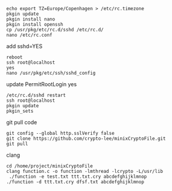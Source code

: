 ```shell
echo export TZ=Europe/Copenhagen > /etc/rc.timezone
pkgin update
pkgin install nano
pkgin install openssh
cp /usr/pkg/etc/rc.d/sshd /etc/rc.d/
nano /etc/rc.conf
```

add sshd=YES

```shell
reboot
ssh root@localhost
yes
nano /usr/pkg/etc/ssh/sshd_config

```

update PermitRootLogin yes

```shell
/etc/rc.d/sshd restart
ssh root@localhost
pkgin update
pkgin_sets
```

git pull code

```shell
git config --global http.sslVerify false
git clone https://github.com/crypto-lee/minixCryptoFile.git
git pull
```

clang

```shell
cd /home/project/minixCryptoFile
clang function.c -o function -lmthread -lcrypto -L/usr/lib
 ./function -e test.txt ttt.txt.cry abcdefghijklmnop
./function -d ttt.txt.cry dfsf.txt abcdefghijklmnop

```
